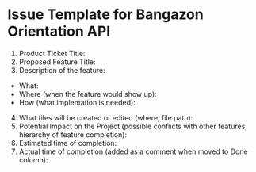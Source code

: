 # Issue Template for Bangazon Orientation API

1. Product Ticket Title:
2. Proposed Feature Title:
3. Description of the feature:
 * What:
 * Where (when the feature would show up):
 * How (what implentation is needed):
4. What files will be created or edited (where, file path):
5. Potential Impact on the Project (possible conflicts with other features, hierarchy of feature completion):
6. Estimated time of completion:
7. Actual time of completion (added as a comment when moved to Done column):
